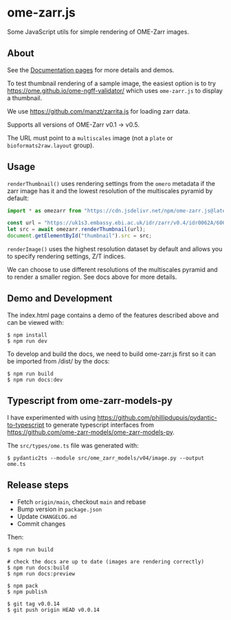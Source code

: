 # ome-zarr.js
Some JavaScript utils for simple rendering of OME-Zarr images.


## About

See the [Documentation pages](https://biongff.github.io/ome-zarr.js/)
for more details and demos.

To test thumbnail rendering of a sample image, the easiest option is to try
https://ome.github.io/ome-ngff-validator/ which uses `ome-zarr.js` to display
a thumbnail.

We use https://github.com/manzt/zarrita.js for loading zarr data.

Supports all versions of OME-Zarr v0.1 -> v0.5.

The URL must point to a `multiscales` image (not a `plate` or `bioformats2raw.layout` group).

## Usage

`renderThumbnail()` uses rendering settings from the `omero` metadata if the zarr image has it
and the lowest resolution of the multiscales pyramid by default:

```javascript
import * as omezarr from "https://cdn.jsdelivr.net/npm/ome-zarr.js@latest/+esm";

const url = "https://uk1s3.embassy.ebi.ac.uk/idr/zarr/v0.4/idr0062A/6001240.zarr";
let src = await omezarr.renderThumbnail(url);
document.getElementById("thumbnail").src = src;
```

`renderImage()` uses the highest resolution dataset by default and allows you to
specify rendering settings, Z/T indices.

We can choose to use different resolutions of the multiscales pyramid and to render
a smaller region. See docs above for more details.


## Demo and Development

The index.html page contains a demo of the features described above and can be
viewed with:

    $ npm install
    $ npm run dev

To develop and build the docs, we need to build ome-zarr.js first so it can be
imported from /dist/ by the docs:

    $ npm run build
    $ npm run docs:dev

## Typescript from ome-zarr-models-py

I have experimented with using https://github.com/phillipdupuis/pydantic-to-typescript
to generate typescript interfaces from https://github.com/ome-zarr-models/ome-zarr-models-py.

The `src/types/ome.ts` file was generated with:

    $ pydantic2ts --module src/ome_zarr_models/v04/image.py --output ome.ts


## Release steps

 - Fetch `origin/main`, checkout `main` and rebase
 - Bump version in `package.json`
 - Update `CHANGELOG.md`
 - Commit changes

Then:

    $ npm run build

    # check the docs are up to date (images are rendering correctly)
    $ npm run docs:build
    $ npm run docs:preview

    $ npm pack
    $ npm publish

    $ git tag v0.0.14
    $ git push origin HEAD v0.0.14
